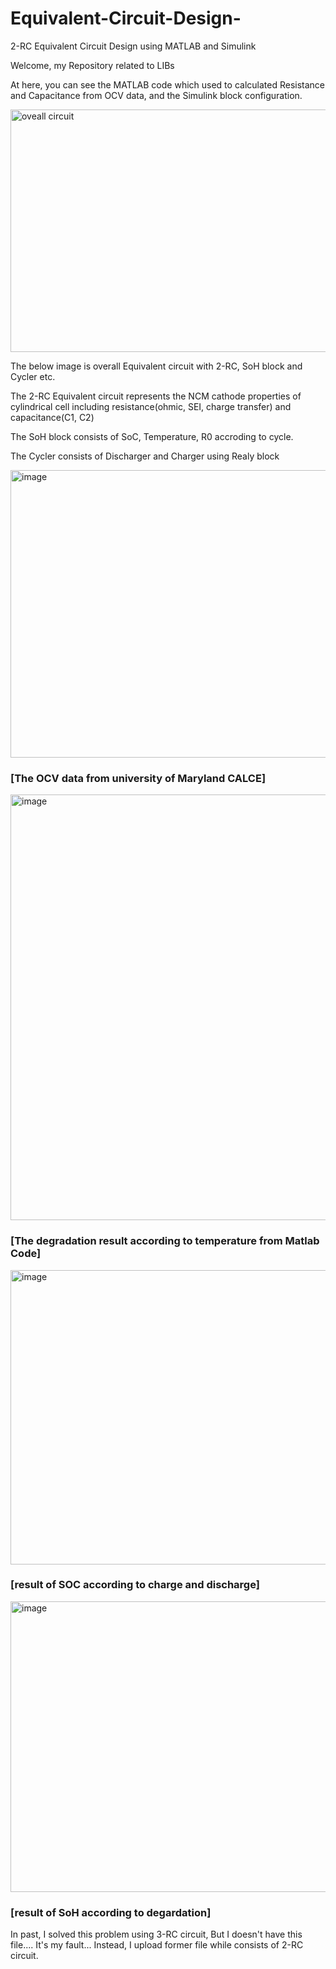 # Equivalent-Circuit-Design-
2-RC Equivalent Circuit Design using MATLAB and Simulink


Welcome, my Repository related to LIBs

At here, you can see the MATLAB code which used to calculated Resistance and Capacitance from OCV data, and the Simulink block configuration.

<img width="1186" height="388" alt="oveall circuit" src="https://github.com/user-attachments/assets/9396ca84-470a-4dbc-bafb-c69d9116acf3" />

The below image is overall Equivalent circuit with 2-RC, SoH block and Cycler etc.

The 2-RC Equivalent circuit represents the NCM cathode properties of cylindrical cell including resistance(ohmic, SEI, charge transfer) and capacitance(C1, C2)

The SoH block consists of SoC, Temperature, R0 accroding to cycle.

The Cycler consists of Discharger and Charger using Realy block


<img width="689" height="460" alt="image" src="https://github.com/user-attachments/assets/e52a0b10-9125-4f75-b094-a87ce3b179c7" />


### [The OCV data from university of Maryland CALCE]


<img width="1033" height="681" alt="image" src="https://github.com/user-attachments/assets/42472064-32d2-4fda-86c4-7484e196cf13" />


### [The degradation result according to temperature from Matlab Code]


<img width="913" height="471" alt="image" src="https://github.com/user-attachments/assets/b2e18b37-5318-4826-ae86-31658d997995" />

### [result of SOC according to charge and discharge]

<img width="921" height="465" alt="image" src="https://github.com/user-attachments/assets/9d1b474d-8cd3-4e9d-a9e8-15b703c2f56e" />


### [result of SoH according to degardation]
In past, I solved this problem using 3-RC circuit, But I doesn't have this file.... It's my fault...
Instead, I upload former file while consists of 2-RC circuit. 


